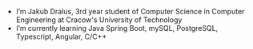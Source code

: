 - I’m Jakub Dralus, 3rd year student of Computer Science in Computer Engineering
  at Cracow's University of Technology
- I’m currently learning Java Spring Boot, mySQL, PostgreSQL, Typescript, Angular, C/C++ 


<!---
- 💞️ Looking for an internship

JakubDralus/JakubDralus is a ✨ special ✨ repository because its `README.md` (this file) appears on your GitHub profile.
You can click the Preview link to take a look at your changes.
--->
